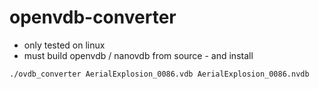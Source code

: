 # openvdb-converter
- only tested on linux
- must build openvdb / nanovdb from source - and install

```./ovdb_converter AerialExplosion_0086.vdb AerialExplosion_0086.nvdb  ```
